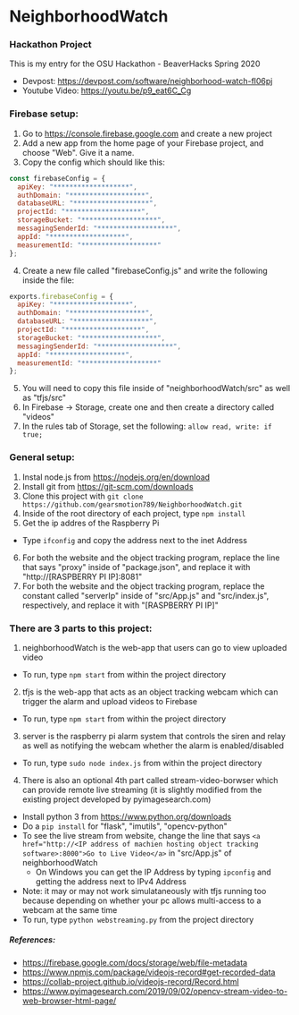 # NeighborhoodWatch

### Hackathon Project
This is my entry for the OSU Hackathon - BeaverHacks Spring 2020
- Devpost: https://devpost.com/software/neighborhood-watch-fl06pj
- Youtube Video: https://youtu.be/p9_eat6C_Cg

### Firebase setup:
1. Go to https://console.firebase.google.com and create a new project
2. Add a new app from the home page of your Firebase project, and choose "Web". Give it a name.
3. Copy the config which should like this:
```node.js
const firebaseConfig = {
  apiKey: "*******************",
  authDomain: "*******************",
  databaseURL: "*******************",
  projectId: "*******************",
  storageBucket: "*******************",
  messagingSenderId: "*******************",
  appId: "*******************",
  measurementId: "*******************"
};
```
4. Create a new file called "firebaseConfig.js" and write the following inside the file:
```node.js
exports.firebaseConfig = {
  apiKey: "*******************",
  authDomain: "*******************",
  databaseURL: "*******************",
  projectId: "*******************",
  storageBucket: "*******************",
  messagingSenderId: "*******************",
  appId: "*******************",
  measurementId: "*******************"
};
```
5. You will need to copy this file inside of "neighborhoodWatch/src" as well as "tfjs/src"
6. In Firebase -> Storage, create one and then create a directory called "videos"
7. In the rules tab of Storage, set the following: ```allow read, write: if true;```

### General setup:
1. Instal node.js from https://nodejs.org/en/download
2. Install git from https://git-scm.com/downloads
3. Clone this project with ```git clone https://github.com/gearsmotion789/NeighborhoodWatch.git```
4. Inside of the root directory of each project, type ```npm install```
5. Get the ip addres of the Raspberry Pi
  - Type ```ifconfig``` and copy the address next to the inet Address
6. For both the website and the object tracking program, replace the line that says "proxy" inside of "package.json", and replace it with "http://[RASPBERRY PI IP]:8081"
7. For both the website and the object tracking program, replace the constant called "serverIp" inside of "src/App.js" and "src/index.js", respectively, and replace it with "[RASPBERRY PI IP]"

### There are 3 parts to this project:
1. neighborhoodWatch is the web-app that users can go to view uploaded video
  - To run, type ```npm start``` from within the project directory
2. tfjs is the web-app that acts as an object tracking webcam which can trigger the alarm and upload videos to Firebase
  - To run, type ```npm start``` from within the project directory
3. server is the raspberry pi alarm system that controls the siren and relay as well as notifying the webcam whether the alarm is enabled/disabled
  - To run, type ```sudo node index.js``` from within the project directory
4. There is also an optional 4th part called stream-video-borwser which can provide remote live streaming (it is slightly modified from the existing project developed by pyimagesearch.com)
  - Install python 3 from https://www.python.org/downloads
  - Do a ```pip install``` for "flask", "imutils", "opencv-python"
  - To see the live stream from website, change the line that says ```<a href="http://<IP address of machien hosting object tracking software>:8000">Go to Live Video</a>``` in "src/App.js" of neighborhoodWatch
      - On Windows you can get the IP Address by typing ```ipconfig``` and getting the address next to IPv4 Address
  - Note: it may or may not work simulataneously with tfjs running too because depending on whether your pc allows multi-access to a webcam at the same time
  - To run, type ```python webstreaming.py``` from the project directory
  
##### References:
- https://firebase.google.com/docs/storage/web/file-metadata
- https://www.npmjs.com/package/videojs-record#get-recorded-data
- https://collab-project.github.io/videojs-record/Record.html
- https://www.pyimagesearch.com/2019/09/02/opencv-stream-video-to-web-browser-html-page/
